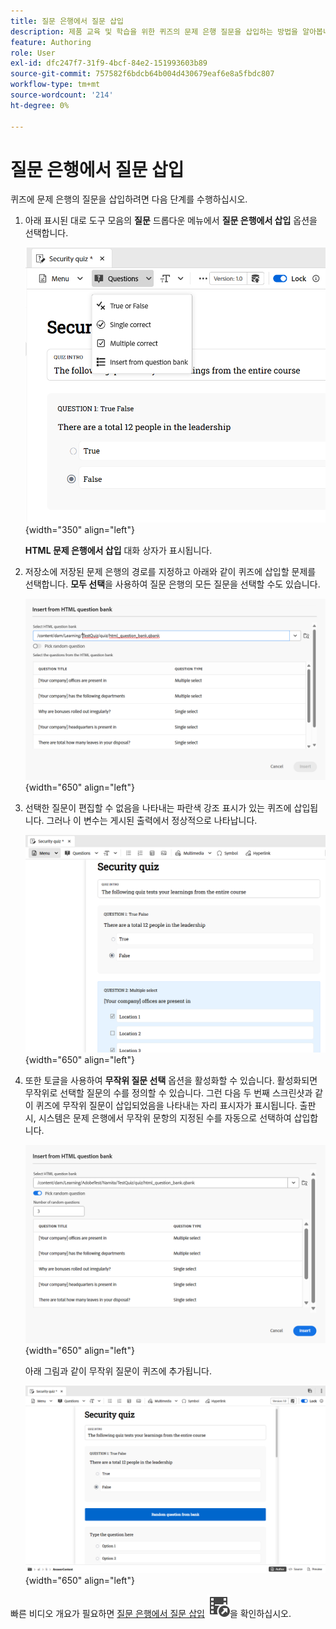 ```yaml
---
title: 질문 은행에서 질문 삽입
description: 제품 교육 및 학습을 위한 퀴즈의 문제 은행 질문을 삽입하는 방법을 알아봅니다
feature: Authoring
role: User
exl-id: dfc247f7-31f9-4bcf-84e2-151993603b89
source-git-commit: 757582f6bdcb64b004d430679eaf6e8a5fbdc807
workflow-type: tm+mt
source-wordcount: '214'
ht-degree: 0%

---
```


# 질문 은행에서 질문 삽입

퀴즈에 문제 은행의 질문을 삽입하려면 다음 단계를 수행하십시오.

1. 아래 표시된 대로 도구 모음의 **질문** 드롭다운 메뉴에서 **질문 은행에서 삽입** 옵션을 선택합니다.

   ![](assets/insert-from-question-bank.png){width="350" align="left"}

   **HTML 문제 은행에서 삽입** 대화 상자가 표시됩니다.

1. 저장소에 저장된 문제 은행의 경로를 지정하고 아래와 같이 퀴즈에 삽입할 문제를 선택합니다. **모두 선택**&#x200B;을 사용하여 질문 은행의 모든 질문을 선택할 수도 있습니다.

   ![](assets/question-bank.png){width="650" align="left"}

1. 선택한 질문이 편집할 수 없음을 나타내는 파란색 강조 표시가 있는 퀴즈에 삽입됩니다. 그러나 이 변수는 게시된 출력에서 정상적으로 나타납니다.

   ![](assets/specific-questions.png){width="650" align="left"}

1. 또한 토글을 사용하여 **무작위 질문 선택** 옵션을 활성화할 수 있습니다. 활성화되면 무작위로 선택할 질문의 수를 정의할 수 있습니다. 그런 다음 두 번째 스크린샷과 같이 퀴즈에 무작위 질문이 삽입되었음을 나타내는 자리 표시자가 표시됩니다. 출판 시, 시스템은 문제 은행에서 무작위 문항의 지정된 수를 자동으로 선택하여 삽입합니다.

   ![](assets/random-question-question-bank.png){width="650" align="left"}

   아래 그림과 같이 무작위 질문이 퀴즈에 추가됩니다.

   ![](assets/inserted-question.png){width="650" align="left"}


빠른 비디오 개요가 필요하면 [질문 은행에서 질문 삽입](https://video.tv.adobe.com/v/3475212/learning-content-aem-guides) ![](assets/Smock_VideoCheckedOut_18_N.svg)을 확인하십시오.

